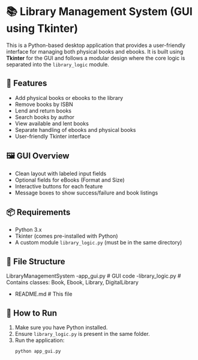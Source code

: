 # 📚 Library Management System (GUI using Tkinter)

This is a Python-based desktop application that provides a user-friendly interface for managing both physical books and ebooks. It is built using **Tkinter** for the GUI and follows a modular design where the core logic is separated into the `library_logic` module.

## 🧰 Features
- Add physical books or ebooks to the library
- Remove books by ISBN
- Lend and return books
- Search books by author
- View available and lent books
- Separate handling of ebooks and physical books
- User-friendly Tkinter interface

## 🖼️ GUI Overview
- Clean layout with labeled input fields
- Optional fields for eBooks (Format and Size)
- Interactive buttons for each feature
- Message boxes to show success/failure and book listings

## 📦 Requirements
- Python 3.x
- Tkinter (comes pre-installed with Python)
- A custom module `library_logic.py` (must be in the same directory)

## 📁 File Structure
LibraryManagementSystem
-app_gui.py # GUI code
-library_logic.py # Contains classes: Book, Ebook, Library, DigitalLibrary
- README.md # This file

## 🚀 How to Run
1. Make sure you have Python installed.
2. Ensure `library_logic.py` is present in the same folder.
3. Run the application:
   ```bash
   python app_gui.py

